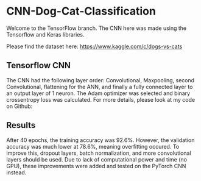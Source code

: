 # CNN-Dog-Cat-Classification

Welcome to the TensorFlow branch. The CNN here was made using the Tensorflow and Keras libraries.

Please find the dataset here: https://www.kaggle.com/c/dogs-vs-cats

## Tensorflow CNN
The CNN had the following layer order: Convolutional, Maxpooling, second Convolutional, flattening for the ANN, and finally a fully connected layer to an output layer of 1 neuron.
The Adam optimizer was selected and binary crossentropy loss was calculated. For more details, please look at my code on Github:

## Results
After 40 epochs, the training accuracy was 92.6%. However, the validation accuracy was much lower at 78.6%, meaning overfitting occured. To improve this, dropout layers, batch normalization, and more convolutional layers should be used. Due to lack of computational power and time (no GPU), these improvements were added and tested on the PyTorch CNN instead.
